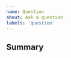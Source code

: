 ```yaml
---
name: Question
about: Ask a question.
labels: 'question'
---
```


## Summary

<!-- What do you need help with? -->
